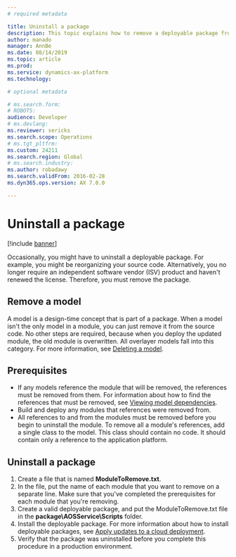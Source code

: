 ```yaml
---
# required metadata

title: Uninstall a package
description: This topic explains how to remove a deployable package from your environment.
author: manado
manager: AnnBe
ms.date: 08/14/2019
ms.topic: article
ms.prod: 
ms.service: dynamics-ax-platform
ms.technology: 

# optional metadata

# ms.search.form: 
# ROBOTS: 
audience: Developer
# ms.devlang: 
ms.reviewer: sericks
ms.search.scope: Operations
# ms.tgt_pltfrm: 
ms.custom: 24211
ms.search.region: Global
# ms.search.industry: 
ms.author: robadawy
ms.search.validFrom: 2016-02-28
ms.dyn365.ops.version: AX 7.0.0

---
```


# Uninstall a package

[!include [banner](../includes/banner.md)]

Occasionally, you might have to uninstall a deployable package. For example, you might be reorganizing your source code. Alternatively, you no longer require an independent software vendor (ISV) product and haven't renewed the license. Therefore, you must remove the package.

## Remove a model

A model is a design-time concept that is part of a package. When a model isn't the only model in a module, you can just remove it from the source code. No other steps are required, because when you deploy the updated module, the old module is overwritten. All overlayer models fall into this category. For more information, see [Deleting a model](../dev-tools/models.md#deleting-a-model).

## Prerequisites

- If any models reference the module that will be removed, the references must be removed from them. For information about how to find the references that must be removed, see [Viewing model dependencies](../dev-tools/models.md#viewing-package-dependencies).
- Build and deploy any modules that references were removed from.
- All references to and from the modules must be removed before you begin to uninstall the module. To remove all a module's references, add a single class to the model. This class should contain no code. It should contain only a reference to the application platform.

## Uninstall a package

1. Create a file that is named **ModuleToRemove.txt**.
2. In the file, put the name of each module that you want to remove on a separate line. Make sure that you've completed the prerequisites for each module that you're removing.
3. Create a valid deployable package, and put the ModuleToRemove.txt file in the **package\\AOSService\\Scripts** folder.
4. Install the deployable package. For more information about how to install deployable packages, see [Apply updates to a cloud deployment](apply-deployable-package-system.md).
5. Verify that the package was uninstalled before you complete this procedure in a production environment.
